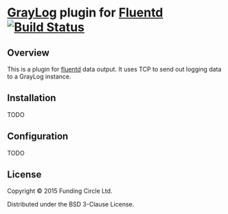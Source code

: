 # [GrayLog](http://graylog.org) plugin for [Fluentd](http://fluentd.org) [![Build Status](https://circleci.com/gh/FundingCircle/fluent-plugin-graylog/tree/master.svg?style=shield&circle-token=532f50099abc19d39f00c89faa39e4d85de12788)](https://circleci.com/gh/FundingCircle/fluent-plugin-graylog/tree/master)

## Overview
This is a plugin for [fluentd](http://fluentd.org) data output. It uses
TCP to send out logging data to a GrayLog instance.

## Installation
TODO

## Configuration
TODO

## License
Copyright © 2015 Funding Circle Ltd.

Distributed under the BSD 3-Clause License.
